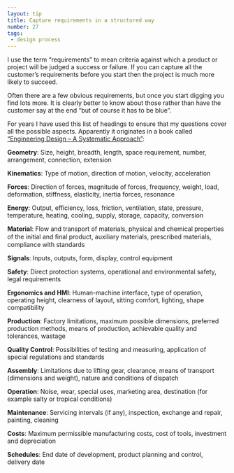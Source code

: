 ```yaml
---
layout: tip
title: Capture requirements in a structured way
number: 27
tags:
 - design process
---
```


I use the term “requirements” to mean criteria against which a product or project will be judged a success or failure.  If you can capture all the customer’s requirements before you start then the project is much more likely to succeed.

Often there are a few obvious requirements, but once you start digging you find lots more.  It is clearly better to know about those rather than have the customer say at the end “but of course it has to be blue”.

For years I have used this list of headings to ensure that my questions cover all the possible aspects.  Apparently it originates in a book called [“Engineering Design – A Systematic Approach”](http://www.springer.com/gb/book/9781846283185):

**Geometry**: Size, height, breadth, length, space requirement, number, arrangement, connection, extension

**Kinematics**: Type of motion, direction of motion, velocity, acceleration

**Forces**: Direction of forces, magnitude of forces, frequency, weight, load, deformation, stiffness, elasticity, inertia forces, resonance

**Energy**: Output, efficiency, loss, friction, ventilation, state, pressure, temperature, heating, cooling, supply, storage, capacity, conversion

**Material**: Flow and transport of materials, physical and chemical properties of the initial and ﬁnal product, auxiliary materials, prescribed materials, compliance with standards

**Signals**: Inputs, outputs, form, display, control equipment

**Safety**: Direct protection systems, operational and environmental safety, legal requirements

**Ergonomics and HMI**: Human-machine interface, type of operation, operating height, clearness of layout, sitting comfort, lighting, shape compatibility

**Production**: Factory limitations, maximum possible dimensions, preferred production methods, means of production, achievable quality and tolerances, wastage

**Quality Control**: Possibilities of testing and measuring, application of special regulations and standards

**Assembly**: Limitations due to lifting gear, clearance, means of transport (dimensions and weight), nature and conditions of dispatch

**Operation**: Noise, wear, special uses, marketing area, destination (for example salty or tropical conditions)

**Maintenance**: Servicing intervals (if any), inspection, exchange and repair, painting, cleaning

**Costs**: Maximum permissible manufacturing costs, cost of tools, investment and depreciation

**Schedules**: End date of development, product planning and control, delivery date
